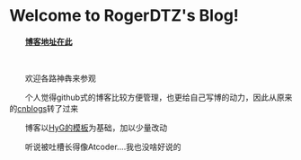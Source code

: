 # Welcome to RogerDTZ's Blog!

 　　[**博客地址在此**](https://rogerdtz.github.io/)

​	

　　欢迎各路神犇来参观

　　个人觉得github式的博客比较方便管理，也更给自己写博的动力，因此从原来的[cnblogs](http://www.cnblogs.com/RogerDTZ)转了过来

　　博客以[HyG的模板](https://github.com/Gaohaoyang/gaohaoyang.github.io)为基础，加以少量改动

　　听说被吐槽长得像Atcoder....我也没啥好说的